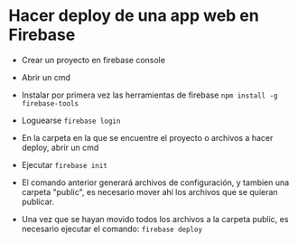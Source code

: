 # Hacer deploy de una app web en Firebase

- Crear un proyecto en firebase console
- Abrir un cmd
- Instalar por primera vez las herramientas de firebase
`npm install -g firebase-tools`

- Loguearse
`firebase login`

- En la carpeta en la que se encuentre el proyecto o archivos a hacer deploy, abrir un cmd
- Ejecutar
`firebase init`
- El comando anterior generará archivos de configuración, y tambien una carpeta "public", es necesario mover ahí los archivos que se quieran publicar.
- Una vez que se hayan movido todos los archivos a la carpeta public, es necesario ejecutar el comando:
`firebase deploy`